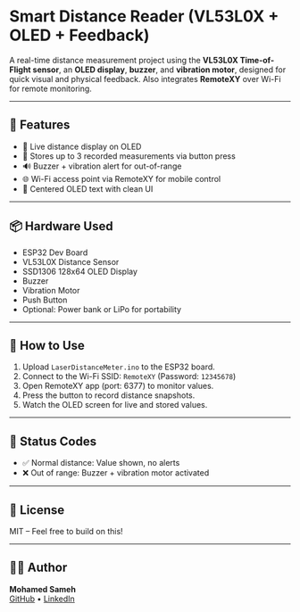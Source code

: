 # Smart Distance Reader (VL53L0X + OLED + Feedback)

A real-time distance measurement project using the **VL53L0X Time-of-Flight sensor**, an **OLED display**, **buzzer**, and **vibration motor**, designed for quick visual and physical feedback. Also integrates **RemoteXY** over Wi-Fi for remote monitoring.

---

## 🔧 Features
- 📏 Live distance display on OLED
- 💾 Stores up to 3 recorded measurements via button press
- 🔊 Buzzer + vibration alert for out-of-range
- 🌐 Wi-Fi access point via RemoteXY for mobile control
- 🧠 Centered OLED text with clean UI

---

## 📦 Hardware Used
- ESP32 Dev Board  
- VL53L0X Distance Sensor  
- SSD1306 128x64 OLED Display  
- Buzzer  
- Vibration Motor  
- Push Button  
- Optional: Power bank or LiPo for portability

---

## 🚀 How to Use
1. Upload `LaserDistanceMeter.ino` to the ESP32 board.
2. Connect to the Wi-Fi SSID: `RemoteXY` (Password: `12345678`)
3. Open RemoteXY app (port: 6377) to monitor values.
4. Press the button to record distance snapshots.
5. Watch the OLED screen for live and stored values.

---

## 🧠 Status Codes
- ✅ Normal distance: Value shown, no alerts  
- ❌ Out of range: Buzzer + vibration motor activated

---

## 📜 License
MIT – Feel free to build on this!

---

## 👨‍💻 Author
**Mohamed Sameh**  
[GitHub](https://github.com/M7md0010) • [LinkedIn](https://www.linkedin.com/in/mohamedsameh0/)
